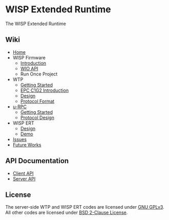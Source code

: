# WISP Extended Runtime
The WISP Extended Runtime

## Wiki
* [Home](https://github.com/lqf96/wisp-ert/wiki)
* WISP Firmware
  - [Introduction](https://github.com/lqf96/wisp-ert/wiki/WISP-Firmware:-Introduction)
  - [WIO API](https://github.com/lqf96/wisp-ert/wiki/WISP-Firmware:-WIO-API)
  - Run Once Project
* WTP
  - [Getting Started](https://github.com/lqf96/wisp-ert/wiki/WTP:-Getting-Started)
  - [EPC C1G2 Introduction](https://github.com/lqf96/wisp-ert/wiki/WTP:-EPC-C1G2-Introduction)
  - [Design](https://github.com/lqf96/wisp-ert/wiki/WTP:-Design)
  - [Protocol Format](https://github.com/lqf96/wisp-ert/wiki/WTP:-Protocol-Format)
* [u-RPC](https://github.com/lqf96/u-rpc/wiki)
  - [Getting Started](https://github.com/lqf96/u-rpc/wiki/Getting-Started)
  - [Protocol Design](https://github.com/lqf96/u-rpc/wiki/Protocol-Design)
* WISP ERT
  - [Design](https://github.com/lqf96/wisp-ert/wiki/WISP-Extended-Runtime:-Design)
  - [Demo](https://github.com/lqf96/wisp-ert/wiki/WISP-Extended-Runtime:-Demo)
* [Issues](https://github.com/lqf96/wisp-ert/wiki/Issues)
* [Future Works](https://github.com/lqf96/wisp-ert/wiki/Future-Works)

## API Documentation
* [Client API](https://lqf96.github.io/wisp-ert/client/html/index.html)
* [Server API](https://lqf96.github.io/wisp-ert/server/html/index.html)

## License
The server-side WTP and WISP ERT codes are licensed under [GNU GPLv3](LICENSE-GPLv3).  
All other codes are licensed under [BSD 2-Clause License](LICENSE-BSD-2-Clause).
